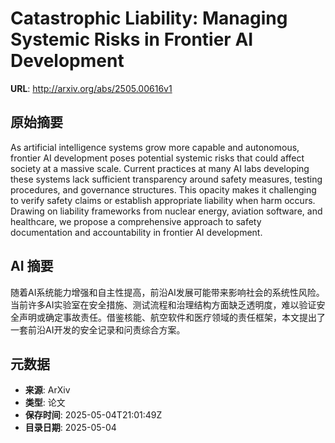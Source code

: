 # Catastrophic Liability: Managing Systemic Risks in Frontier AI Development

**URL**: http://arxiv.org/abs/2505.00616v1

## 原始摘要

As artificial intelligence systems grow more capable and autonomous, frontier
AI development poses potential systemic risks that could affect society at a
massive scale. Current practices at many AI labs developing these systems lack
sufficient transparency around safety measures, testing procedures, and
governance structures. This opacity makes it challenging to verify safety
claims or establish appropriate liability when harm occurs. Drawing on
liability frameworks from nuclear energy, aviation software, and healthcare, we
propose a comprehensive approach to safety documentation and accountability in
frontier AI development.


## AI 摘要

随着AI系统能力增强和自主性提高，前沿AI发展可能带来影响社会的系统性风险。当前许多AI实验室在安全措施、测试流程和治理结构方面缺乏透明度，难以验证安全声明或确定事故责任。借鉴核能、航空软件和医疗领域的责任框架，本文提出了一套前沿AI开发的安全记录和问责综合方案。

## 元数据

- **来源**: ArXiv
- **类型**: 论文
- **保存时间**: 2025-05-04T21:01:49Z
- **目录日期**: 2025-05-04
